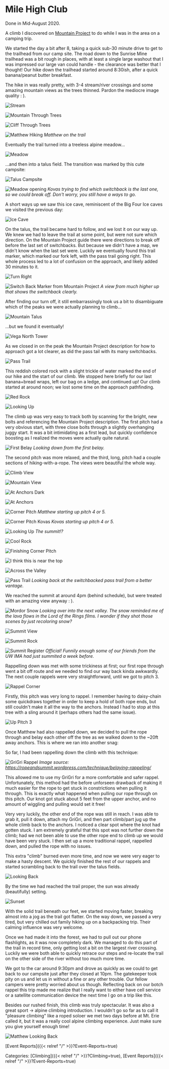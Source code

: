 # Mile High Club

Done in Mid-August 2020.

A climb I discovered on [Mountain
Project](https://www.mountainproject.com/route/112553808/mile-high-club) to do
while I was in the area on a camping trip.

We started the day a bit after 8, taking a quick sub-30 minute drive to get to
the trailhead from our camp site.  The road down to the Sunrise Mine trailhead
was a bit rough in places, with at least a single large washout that I was
impressed our large van could handle - the clearance was better that I thought!
Our hike down the trailhead started around 8:30ish, after a quick banana/peanut
butter breakfast.

The hike in was really pretty, with 3-4 stream/river crossings and some amazing
mountain views as the trees thinned.  Pardon the mediocre image quality : ).

![Stream](/docs/climbing/event-reports/2020-8-12-mile-high-club-pics/stream.jpg)

![Mountain Through Trees](/docs/climbing/event-reports/2020-8-12-mile-high-club-pics/mtn-through-trees.jpg)

![Cliff Through Trees](/docs/climbing/event-reports/2020-8-12-mile-high-club-pics/cliff-through-trees.jpg)

![Matthew Hiking](/docs/climbing/event-reports/2020-8-12-mile-high-club-pics/matthew-hiking.jpg)
*Matthew on the trail*

Eventually the trail turned into a treeless alpine meadow...

![Meadow](/docs/climbing/event-reports/2020-8-12-mile-high-club-pics/meadow.jpg)

...and then into a talus field.  The transition was marked by this cute
campsite:  

![Talus Campsite](/docs/climbing/event-reports/2020-8-12-mile-high-club-pics/talus-campsite.jpg)

![Meadow opening](/docs/climbing/event-reports/2020-8-12-mile-high-club-pics/matthew/approach.jpeg)
*Kovas trying to find which switchback is the last one, so we could break off. Don't 
worry, you still have a ways to go.*

A short ways up we saw this ice cave, reminiscent of the Big Four Ice caves we
visited the previous day:

![Ice Cave](/docs/climbing/event-reports/2020-8-12-mile-high-club-pics/ice-cave.jpg)

On the talus, the trail became hard to follow, and we lost it on our way up.
We knew we had to leave the trail at some point, but were not sure which
direction.  On the Mountain Project guide there were directions to break off
before the last set of switchbacks. But because we didn't have a map, we didn't
know when the last set were.  Luckily we eventually found this trail marker,
which marked our fork left, with the pass trail going right.  This whole
process led to a lot of confusion on the approach, and likely added 30 minutes
to it.

![Turn Right](/docs/climbing/event-reports/2020-8-12-mile-high-club-pics/turn-right.jpg)

![Switch Back Marker from Mountain Project](/docs/climbing/event-reports/2020-8-12-mile-high-club-pics/matthew/where-the-switchbacks-are.jpeg)
*A view from much higher up that shows the switchback clearly.*


After finding our turn off, it still embarrassingly took us a bit to
disambiguate which of the peaks we were actually planning to climb...

![Mountain Talus](/docs/climbing/event-reports/2020-8-12-mile-high-club-pics/mtn-talus.jpg)

...but we found it eventually!

![Vega North Tower](/docs/climbing/event-reports/2020-8-12-mile-high-club-pics/vega-north-tower.jpg)

As we closed in on the peak the Mountain Project description for how to
approach got a lot clearer, as did the pass tail with its many switchbacks.

![Pass Trail](/docs/climbing/event-reports/2020-8-12-mile-high-club-pics/pass-trail.jpg)

This reddish colored rock with a slight trickle of water marked the end of our
hike and the start of our climb.  We stopped here briefly for our last
banana+bread wraps, left our bag on a ledge, and continued up!  Our climb
started at around noon; we lost some time on the approach pathfinding.

![Red Rock](/docs/climbing/event-reports/2020-8-12-mile-high-club-pics/red-rock.jpg)

![Looking Up](/docs/climbing/event-reports/2020-8-12-mile-high-club-pics/looking-up.jpg)

The climb up was very easy to track both by scanning for the bright, new bolts
and referencing the Mountain Project description.  The first pitch had a very
obvious start, with three close bolts through a slightly overhanging juggy
start.  It was a bit intimidating as a first lead, but quickly confidence
boosting as I realized the moves were actually quite natural.

![First Belay](/docs/climbing/event-reports/2020-8-12-mile-high-club-pics/first-belay.jpg)
*Looking down from the first belay.*

The second pitch was more relaxed, and the third, long, pitch had a couple
sections of hiking-with-a-rope.  The views were beautiful the whole way.

![Climb View](/docs/climbing/event-reports/2020-8-12-mile-high-club-pics/climb-view.jpg)

![Mountain View](/docs/climbing/event-reports/2020-8-12-mile-high-club-pics/mtn-view.jpg)

![At Anchors Dark](/docs/climbing/event-reports/2020-8-12-mile-high-club-pics/at-anchors-dark.jpg)

![At Anchors](/docs/climbing/event-reports/2020-8-12-mile-high-club-pics/at-anchors.jpg)

![Corner Pitch](/docs/climbing/event-reports/2020-8-12-mile-high-club-pics/pitch-4-or-5.jpg)
*Matthew starting up pitch 4 or 5.*

![Corner Pitch Kovas](/docs/climbing/event-reports/2020-8-12-mile-high-club-pics/matthew/from-belay.jpeg)
*Kovas starting up pitch 4 or 5.*

![Looking Up](/docs/climbing/event-reports/2020-8-12-mile-high-club-pics/looking-up.jpg)
*The summit!?*

![Cool Rock](/docs/climbing/event-reports/2020-8-12-mile-high-club-pics/cool-rock.jpg)

![Finishing Corner Pitch](/docs/climbing/event-reports/2020-8-12-mile-high-club-pics/matthew-corner-pitch.jpg)

![I think this is near the top](/docs/climbing/event-reports/2020-8-12-mile-high-club-pics/matthew/setting-up-anchor.jpeg)

![Across the Valley](/docs/climbing/event-reports/2020-8-12-mile-high-club-pics/grand-cliff.jpg)

![Pass Trail](/docs/climbing/event-reports/2020-8-12-mile-high-club-pics/pass-trail.jpg)
*Looking back at the switchbacked pass trail from a better vantage.*

We reached the summit at around 4pm (behind schedule), but were treated with an
amazing view anyway : ).  

![Mordor Snow](/docs/climbing/event-reports/2020-8-12-mile-high-club-pics/mordor-snow.jpg)
*Looking over into the next valley.  The snow reminded me of the lava flows in
the Lord of the Rings films.  I wonder if they shot those scenes by just
recoloring snow?*

![Summit View](/docs/climbing/event-reports/2020-8-12-mile-high-club-pics/summit-view.jpg)

![Summit Rock](/docs/climbing/event-reports/2020-8-12-mile-high-club-pics/summit-rock.jpg)

![Summit Register](/docs/climbing/event-reports/2020-8-12-mile-high-club-pics/summit-register.jpg)
*Official!  Funnily enough some of our friends from the UW IMA had just
summited a week before.*

Rappelling down was met with some trickiness at first; our first rope through
went a bit off route and we needed to find our way back kinda awkwardly.  The
next couple rappels were very straightforward, until we got to pitch 3. 

![Rappel Corner](/docs/climbing/event-reports/2020-8-12-mile-high-club-pics/rappel-corner-pitch.jpg)

Firstly, this pitch was very long to rappel.  I remember having to daisy-chain
some quickdraws together in order to keep a hold of both rope ends, but still
couldn't make it all the way to the anchors.  Instead I had to stop at this
tree with a sling around it (perhaps others had the same issue).

![Up Pitch 3](/docs/climbing/event-reports/2020-8-12-mile-high-club-pics/up-pitch-3.jpg)

Once Matthew had also rappelled down, we decided to pull the rope through and
belay each other off the tree as we walked down to the ~20ft away anchors.
This is where we ran into another snag:

So far, I had been rappelling down the climb with this technique:

![GriGri Rappel](/docs/climbing/event-reports/2020-8-12-mile-high-club-pics/grigri-rappel.jpg)
*Image source: https://ropeandsummit.wordpress.com/technique/belaying-rappeling/*

This allowed me to use my GriGri for a more comfortable and safer rappel.
Unfortunately, this method had the before unforseen drawback of making it much
easier for the rope to get stuck in constrictions when pulling it through.
This is exactly what happened when pulling our rope through on this pitch.  Our
knot got stuck about 5 feet from the upper anchor, and no amount of wiggling
and pulling would set it free!

Very very luckily, the other end of the rope was still in reach.  I was able to
grab it, pull it down, attach my GriGri, and then part climb/part jug up the
whole climb back to the anchors.  I noticed a clear spot where the knot had
gotten stuck.  I am extremely grateful that this spot was not further down the
climb; had we not been able to use the other rope end to climb up we would have
been very stuck.  I then set up a more traditional rappel, rappelled down, and
pulled the rope with no issues.

This extra "climb" burned even more time, and now we were very eager to make a
hasty descent.  We quickly finished the rest of our rappels and started
scrambling back to the trail over the talus fields.

![Looking Back](/docs/climbing/event-reports/2020-8-12-mile-high-club-pics/looking-back.jpg)

By the time we had reached the trail proper, the sun was already (beautifully)
setting.

![Sunset](/docs/climbing/event-reports/2020-8-12-mile-high-club-pics/sunset.jpg)

With the solid trail beneath our feet, we started moving faster, breaking
almost into a jog as the trail got flatter.  On the way down, we passed a very
tired, but very chilled out family hiking up on a backpacking trip.  Their
calming influence was very welcome.

Once we had made it into the forest, we had to pull out our phone flashlights,
as it was now completely dark.  We managed to do this part of the trail in
record time, only getting lost a bit on the largest river crossing.  Luckily we
were both able to quickly retrace our steps and re-locate the trail on the
other side of the river without too much more time.

We got to the car around 9:30pm and drove as quickly as we could to get back to
our campsite just after they closed at 10pm.  The gatekeeper took pity on us
and let us in without a fine or any other trouble.  Our fellow campers were
pretty worried about us though.  Reflecting back on our botch rappel this trip
made me realize that I really want to either have cell service or a satellite
communication device the next time I go on a trip like this.

Besides our rushed finish, this climb was truly spectacular. It was also a
great sport -> alpine climbing introduction.  I wouldn't go so far as to call
it "pleasure climbing" like a roped soloer we met two days before at Mt. Erie
called it, but it was a really cool alpine climbing experience.  Just make sure
you give yourself enough time!

![Matthew Looking Back](/docs/climbing/event-reports/2020-8-12-mile-high-club-pics/matthew-looking-back.jpg)








[Event Reports]({{< relref "/" >}}?Event-Reports=true)

Categories:
[Climbing]({{< relref "/" >}}?Climbing=true),
[Event Reports]({{< relref "/" >}}?Event-Reports=true)
